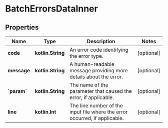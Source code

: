 
# BatchErrorsDataInner

## Properties
| Name | Type | Description | Notes |
| ------------ | ------------- | ------------- | ------------- |
| **code** | **kotlin.String** | An error code identifying the error type. |  [optional] |
| **message** | **kotlin.String** | A human-readable message providing more details about the error. |  [optional] |
| **&#x60;param&#x60;** | **kotlin.String** | The name of the parameter that caused the error, if applicable. |  [optional] |
| **line** | **kotlin.Int** | The line number of the input file where the error occurred, if applicable. |  [optional] |



